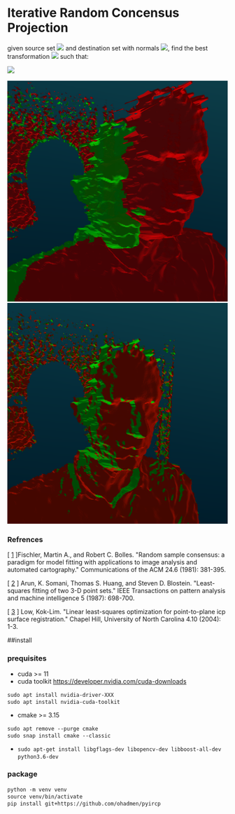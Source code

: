 # Iterative Random Concensus Projection

given source set <img src="https://latex.codecogs.com/gif.latex?p_{src}%20=%20\{s_i\}_{i=1}^N,%20s%20\in%20\mathbf{R}^3" /> and destination set with normals <img src="https://latex.codecogs.com/gif.latex?p_{dst}%20=%20\{d_i,n_i\}_{i=1}^N,%20d%20\in%20\mathbf{R}^3,n%20\in%20\mathbf{R}^3" />, find the best transformation <img src="https://latex.codecogs.com/gif.latex?\bold{T}" /> such that:

<img src="https://latex.codecogs.com/gif.latex?\bold{\hat{T}} = \mathop {\arg \min }\limits_\bold{T} \sum \limits_{i=1}^N{\|n_i^T (d_i -  \bold{T}\cdot c_i) \|^2}" />

![pre](res/pre.png)
![post](res/post.png)
 

### Refrences
[ [1](https://apps.dtic.mil/sti/pdfs/ADA460585.pdf) ]Fischler, Martin A., and Robert C. Bolles. "Random sample consensus: a paradigm for model fitting with applications to image analysis and automated cartography." Communications of the ACM 24.6 (1981): 381-395.

[ [2](https://www.researchgate.net/profile/Steven_Blostein/publication/224378053_Least-squares_fitting_of_two_3-D_point_sets_IEEE_T_Pattern_Anal/links/5633c61a08aeb786b7013b28/Least-squares-fitting-of-two-3-D-point-sets-IEEE-T-Pattern-Anal.pdf) ] Arun, K. Somani, Thomas S. Huang, and Steven D. Blostein. "Least-squares fitting of two 3-D point sets." IEEE Transactions on pattern analysis and machine intelligence 5 (1987): 698-700.

[ [3](http://citeseerx.ist.psu.edu/viewdoc/download?doi=10.1.1.116.7292&rep=rep1&type=pdf) ]  Low, Kok-Lim. "Linear least-squares optimization for point-to-plane icp surface registration." Chapel Hill, University of North Carolina 4.10 (2004): 1-3.

 
##install

### prequisites
* cuda >= 11
* cuda toolkit https://developer.nvidia.com/cuda-downloads
```
sudo apt install nvidia-driver-XXX
sudo apt install nvidia-cuda-toolkit
```
* cmake >= 3.15
```
sudo apt remove --purge cmake
sudo snap install cmake --classic
```
* ```sudo apt-get install libgflags-dev libopencv-dev libboost-all-dev python3.6-dev```

### package

```
python -m venv venv
source venv/bin/activate
pip install git+https://github.com/ohadmen/pyircp
```
